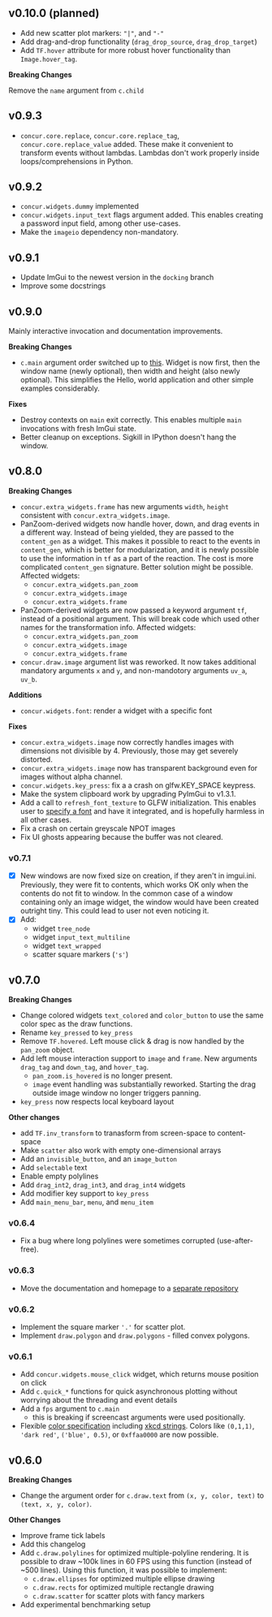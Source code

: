 
## v0.10.0 (planned)

* Add new scatter plot markers: `"|"`, and `"-"`
* Add drag-and-drop functionality (`drag_drop_source`, `drag_drop_target`)
* Add `TF.hover` attribute for more robust hover functionality than `Image.hover_tag`.

**Breaking Changes**

Remove the `name` argument from `c.child`

## v0.9.3

* `concur.core.replace`, `concur.core.replace_tag`, `concur.core.replace_value` added. These make it convenient to transform events without lambdas. Lambdas don't work properly inside loops/comprehensions in Python.

## v0.9.2

* `concur.widgets.dummy` implemented
* `concur.widgets.input_text` flags argument added. This enables creating a password input field, among other use-cases.
* Make the `imageio` dependency non-mandatory.

## v0.9.1

* Update ImGui to the newest version in the `docking` branch
* Improve some docstrings

## v0.9.0

Mainly interactive invocation and documentation improvements.

**Breaking Changes**

* `c.main` argument order switched up to [this](https://potocpav.github.io/python-concur-docs/master/integrations/glfw.html). Widget is now first, then the window name (newly optional), then width and height (also newly optional). This simplifies the Hello, world application and other simple examples considerably.

**Fixes**

* Destroy contexts on `main` exit correctly. This enables multiple `main` invocations with fresh ImGui state.
* Better cleanup on exceptions. Sigkill in IPython doesn't hang the window.

## v0.8.0

**Breaking Changes**

* `concur.extra_widgets.frame` has new arguments `width`, `height` consistent with `concur.extra_widgets.image`.
* PanZoom-derived widgets now handle hover, down, and drag events in a different way. Instead of being yielded, they are
passed to the `content_gen` as a widget. This makes it possible to react to the events in `content_gen`, which is better for
modularization, and it is newly possible to use the information in `tf` as a part of the reaction. The cost is more complicated
`content_gen` signature. Better solution might be possible. Affected widgets:
  * `concur.extra_widgets.pan_zoom`
  * `concur.extra_widgets.image`
  * `concur.extra_widgets.frame`
* PanZoom-derived widgets are now passed a keyword argument `tf`, instead of a positional argument. This will break code which used other names for the transformation info. Affected widgets:
  * `concur.extra_widgets.pan_zoom`
  * `concur.extra_widgets.image`
  * `concur.extra_widgets.frame`
* `concur.draw.image` argument list was reworked. It now takes additional mandatory arguments `x` and `y`, and non-mandotory arguments `uv_a`, `uv_b`.

**Additions**

* `concur.widgets.font`: render a widget with a specific font

**Fixes**

* `concur.extra_widgets.image` now correctly handles images with dimensions not divisible by 4. Previously, those may get severely distorted.
* `concur.extra_widgets.image` now has transparent background even for images without alpha channel.
* `concur.widgets.key_press`: fix a a crash on glfw.KEY_SPACE keypress.
* Make the system clipboard work by upgrading PyImGui to v1.3.1.
* Add a call to `refresh_font_texture` to GLFW initialization. This enables user to [specify a font](https://pyimgui.readthedocs.io/en/latest/guide/using-fonts.html) and have it integrated, and is hopefully harmless in all other cases.
* Fix a crash on certain greyscale NPOT images
* Fix UI ghosts appearing because the buffer was not cleared.

### v0.7.1

* [x] New windows are now fixed size on creation, if they aren't in imgui.ini. Previously, they were fit to contents, which works OK only when the contents do not fit to window. In the common case of a window containing only an image widget, the window would have been created outright tiny. This could lead to user not even noticing it.
* [x] Add:
  * widget `tree_node`
  * widget `input_text_multiline`
  * widget `text_wrapped`
  * scatter square markers (`'s'`)

## v0.7.0

**Breaking Changes**

* Change colored widgets `text_colored` and `color_button` to use the same color spec as the draw functions.
* Rename `key_pressed` to `key_press`
* Remove `TF.hovered`. Left mouse click & drag is now handled by the `pan_zoom` object.
* Add left mouse interaction support to `image` and `frame`. New arguments `drag_tag` and `down_tag`, and `hover_tag`.
  - `pan_zoom.is_hovered` is no longer present.
  - `image` event handling was substantially reworked. Starting the drag outside image window no longer triggers panning.
* `key_press` now respects local keyboard layout

**Other changes**

* add `TF.inv_transform` to tranasform from screen-space to content-space
* Make `scatter` also work with empty one-dimensional arrays
* Add an `invisible_button`, and an `image_button`
* Add `selectable` text
* Enable empty polylines
* Add `drag_int2`, `drag_int3`, and `drag_int4` widgets
* Add modifier key support to `key_press`
* Add `main_menu_bar`, `menu`, and `menu_item`


### v0.6.4

* Fix a bug where long polylines were sometimes corrupted (use-after-free).

### v0.6.3

* Move the documentation and homepage to a [separate repository](https://github.com/potocpav/python-concur-docs)

### v0.6.2

* Implement the square marker `'.'` for scatter plot.
* Implement `draw.polygon` and `draw.polygons` - filled convex polygons.

### v0.6.1

* Add `concur.widgets.mouse_click` widget, which returns mouse position on click
* Add `c.quick_*` functions for quick asynchronous plotting without worrying about the threading and event details
* Add a `fps` argument to `c.main`
    - this is breaking if screencast arguments were used positionally.
* Flexible [color specification](https://potocpav.github.io/python-concur-docs/master/draw.html) including [xkcd strings](https://xkcd.com/color/rgb/). Colors like `(0,1,1)`, `'dark red'`, `('blue', 0.5)`, or `0xffaa0000` are now possible.

## v0.6.0

**Breaking Changes**

* Change the argument order for `c.draw.text` from `(x, y, color, text)` to `(text, x, y, color)`.

**Other Changes**

* Improve frame tick labels
* Add this changelog
* Add `c.draw.polylines` for optimized multiple-polyline rendering. It is possible to draw ~100k lines in 60 FPS using this function (instead of ~500 lines). Using this function, it was possible to implement:
    * `c.draw.ellipses` for optimized multiple ellipse drawing
    * `c.draw.rects` for optimized multiple rectangle drawing
    * `c.draw.scatter` for scatter plots with fancy markers
* Add experimental benchmarking setup
